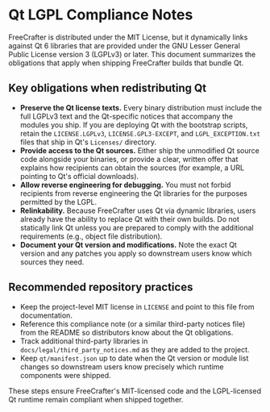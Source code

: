 # Qt LGPL Compliance Notes

FreeCrafter is distributed under the MIT License, but it dynamically links against Qt 6 libraries that are provided under the GNU Lesser General Public License version 3 (LGPLv3) or later. This document summarizes the obligations that apply when shipping FreeCrafter builds that bundle Qt.

## Key obligations when redistributing Qt

- **Preserve the Qt license texts.** Every binary distribution must include the full LGPLv3 text and the Qt-specific notices that accompany the modules you ship. If you are deploying Qt with the bootstrap scripts, retain the `LICENSE.LGPLv3`, `LICENSE.GPL3-EXCEPT`, and `LGPL_EXCEPTION.txt` files that ship in Qt's `Licenses/` directory.
- **Provide access to the Qt sources.** Either ship the unmodified Qt source code alongside your binaries, or provide a clear, written offer that explains how recipients can obtain the sources (for example, a URL pointing to Qt's official downloads).
- **Allow reverse engineering for debugging.** You must not forbid recipients from reverse engineering the Qt libraries for the purposes permitted by the LGPL.
- **Relinkability.** Because FreeCrafter uses Qt via dynamic libraries, users already have the ability to replace Qt with their own builds. Do not statically link Qt unless you are prepared to comply with the additional requirements (e.g., object file distribution).
- **Document your Qt version and modifications.** Note the exact Qt version and any patches you apply so downstream users know which sources they need.

## Recommended repository practices

- Keep the project-level MIT license in `LICENSE` and point to this file from documentation.
- Reference this compliance note (or a similar third-party notices file) from the README so distributors know about the Qt obligations.
- Track additional third-party libraries in `docs/legal/third_party_notices.md` as they are added to the project.
- Keep `qt/manifest.json` up to date when the Qt version or module list changes so downstream users know precisely which runtime components were shipped.

These steps ensure FreeCrafter's MIT-licensed code and the LGPL-licensed Qt runtime remain compliant when shipped together.

